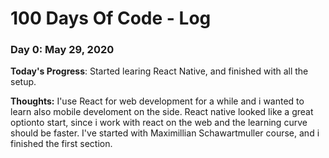 # 100 Days Of Code - Log

### Day 0: May 29, 2020
<!--##### (delete me or comment me out)-->

**Today's Progress**: Started learing React Native, and finished with all the setup.

**Thoughts:** I'use React for web development for a while and i wanted to learn also mobile develoment on the side. React native looked like a great optionto start, since i work with react on the web and the learning curve should be faster. I've started with Maximillian Schawartmuller course, and i finished the first section.

<!--**Link to work:** [Calculator App](http://www.example.com)-->
